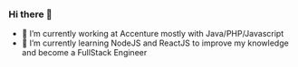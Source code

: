 ### Hi there 👋


- 🔭 I’m currently working at Accenture mostly with Java/PHP/Javascript
- 🌱 I’m currently learning NodeJS and ReactJS to improve my knowledge and become a FullStack Engineer
